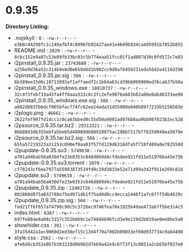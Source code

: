 0.9.35
======

**Directory Listing:**

 - .nojekyll : `0` : `-rw-r--r--` - `e3b0c44298fc1c149afbf4c8996fb92427ae41e4649b934ca495991b7852b855`
 - README.md : `2029` : `-rw-r--r--` - `8cbc152e9a07c53e09fb33bc03c5b774eaa51fcc01f1ad807d30c0fd572c7e83`
 - i2pinstall_0.9.35.jar : `23743680` : `-rw-r--r--` - `a256e9d36a52c314b9e8d0e659d4d1b982cc9d9af8459231eda5842e4116d298`
 - i2pinstall_0.9.35.jar.sig : `566` : `-rw-r--r--` - `6b389ee15d6c18713893af1affaedf2c1b64a63cd39b6099900ed76ca637b50a`
 - i2pinstall_0.9.35_windows.exe : `18810737` : `-rw-r--r--` - `32c4f3feb733a45fa4ff0aaa331c8c3fc2efe9076ab83b82a86e8ab46333ae00`
 - i2pinstall_0.9.35_windows.exe.sig : `566` : `-rw-r--r--` - `a602d8837b6dcf065bfacf74fc62ee24ada31d55980e840b89f7233b5158583e`
 - i2plogo.png : `46661` : `-rw-r--r--` - `2622fef997fd1dcc1c0ca63bbed0c55d50a9001ad976b8aa9bb08f023b2ec528`
 - i2psource_0.9.35.tar.bz2 : `29313321` : `-rw-r--r--` - `8bb88d3db355ebfa5be65d48089db60919875ac298b7217b7f8150048ea5079e`
 - i2psource_0.9.35.tar.bz2.sig : `566` : `-rw-r--r--` - `655a57219323a31153c090ef0aa03f57fd129d6318dfa5f710f489a0e782550d`
 - i2pupdate-0.9.35.su3 : `5749638` : `-rw-r--r--` - `a701a94bab56a030dfe23e0353c046d869d4cfdedee921fd11e51976ba45e75b`
 - i2pupdate-0.9.35.su3.torrent : `1070` : `-rw-r--r--` - `cf78243cf6ee7977a55983873519fd9c29d3833e52e71499a342f911e269c81d`
 - i2pupdate.su3 : `5749638` : `-rw-r--r--` - `a701a94bab56a030dfe23e0353c046d869d4cfdedee921fd11e51976ba45e75b`
 - i2pupdate_0.9.35.zip : `12402726` : `-rw-r--r--` - `881860d875a032788e75ed9714b1f75a40d0cc4ecca1446f1a7c6f7f54b4629c`
 - i2pupdate_0.9.35.zip.sig : `566` : `-rw-r--r--` - `fed21ff6f657af4798c90c5c372bec9746fea70e1925b49ae473ab7f5be314c5`
 - index.html : `6387` : `-rw-r--r--` - `b97fe884e8a04c3157c352b669c1e748d4696fcd3e9e119d2b019ae8ee8be5a0`
 - showhider.css : `391` : `-rw-r--r--` - `3fa35d42a1ec9060d2ed38ef15c13d4f79a7002b09033ef60d937734c9ab4490`
 - style.css : `2562` : `-rw-r--r--` - `afe6d4cb352e0b7b303228d06902d7eb9a42e9c6f73f13c0651a2cb65bf037e0`
